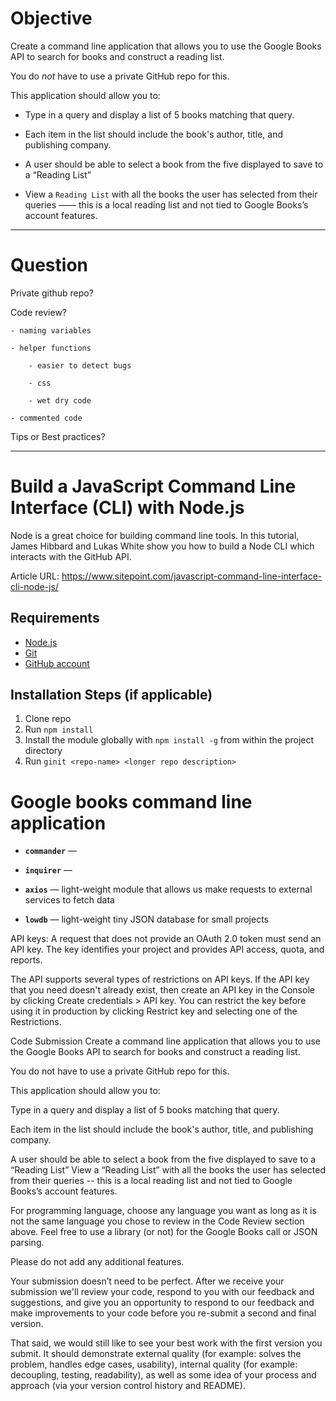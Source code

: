# Objective

Create a command line application that allows you to use the Google Books API to search for books and construct a reading list. 

You do *not* have to use a private GitHub repo for this.

This application should allow you to:

* Type in a query and display a list of 5 books matching that query.

* Each item in the list should include the book's author, title, and publishing company.

* A user should be able to select a book from the five displayed to save to a “Reading List”

* View a `Reading List` with all the books the user has selected from their queries ―― this is a local reading list and not tied to Google Books’s account features.

---

# Question

Private github repo?

Code review?

    - naming variables

    - helper functions

        - easier to detect bugs

        - css

        - wet dry code

    - commented code

Tips or Best practices?

---

# Build a JavaScript Command Line Interface (CLI) with Node.js

Node is a great choice for building command line tools.
In this tutorial, James Hibbard and Lukas White show you how to build a Node CLI which interacts with the GitHub API.

Article URL: https://www.sitepoint.com/javascript-command-line-interface-cli-node-js/

## Requirements

* [Node.js](http://nodejs.org/)
* [Git](https://git-scm.com/)
* [GitHub account](https://github.com/)

## Installation Steps (if applicable)

1. Clone repo
2. Run `npm install`
3. Install the module globally with `npm install -g` from within the project directory
4. Run `ginit <repo-name> <longer repo description>`

# Google books command line application

* **`commander`** ― 

* **`inquirer`** ― 

* **`axios`** ― light-weight module that allows us make requests to external services to fetch data

* **`lowdb`** ― light-weight tiny JSON database for small projects


API keys: A request that does not provide an OAuth 2.0 token must send an API key. The key identifies your project and provides API access, quota, and reports.

The API supports several types of restrictions on API keys. If the API key that you need doesn't already exist, then create an API key in the Console by clicking Create credentials > API key. You can restrict the key before using it in production by clicking Restrict key and selecting one of the Restrictions.















Code Submission
Create a command line application that allows you to use the Google Books API to search for books and construct a reading list. 

You do not have to use a private GitHub repo for this.

This application should allow you to:

Type in a query and display a list of 5 books matching that query.

Each item in the list should include the book's author, title, and publishing company.

A user should be able to select a book from the five displayed to save to a “Reading List”
View a “Reading List” with all the books the user has selected from their queries -- this is a local reading list and not tied to Google Books’s account features.

For programming language, choose any language you want as long as it is not the same language you chose to review in the Code Review section above. Feel free to use a library (or not) for the Google Books call or JSON parsing.

Please do not add any additional features. 

Your submission doesn’t need to be perfect. After we receive your submission we'll review your code, respond to you with our feedback and suggestions, and give you an opportunity to respond to our feedback and make improvements to your code before you re-submit a second and final version.

That said, we would still like to see your best work with the first version you submit. It should demonstrate external quality (for example: solves the problem, handles edge cases, usability), internal quality (for example: decoupling, testing, readability), as well as some idea of your process and approach (via your version control history and README).
